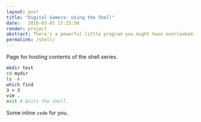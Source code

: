 ```yaml
---
layout: post
title: "Digital Gamera: Using the Shell"  
date:   2016-03-01 17:15:50
render: project
abstract: There's a powerful little program you might have overlooked. You can use it to copy files, write a book, send email, or browse the internet. Let's learn how to use it.
permalink: /shell/
---
```

Page for hosting contents of the shell series.
```sh
mkdir test
cd mydir
ls -A
which find
3 + 3
vim .
exit # Exits the shell.
```

Some inline `code` for you.


